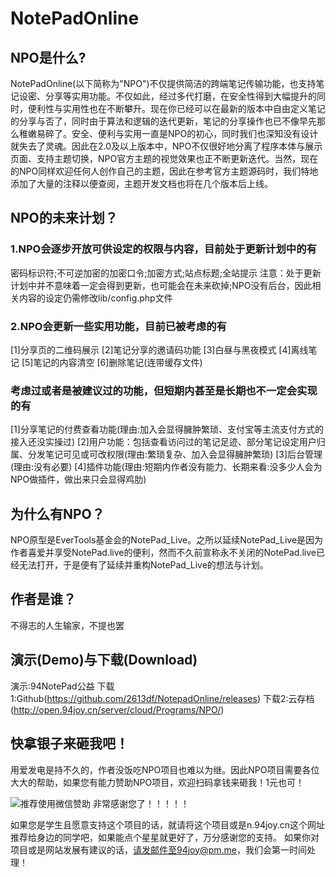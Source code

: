 # NotePadOnline

## NPO是什么?
NotePadOnline(以下简称为"NPO")不仅提供简洁的跨端笔记传输功能，也支持笔记设密、分享等实用功能。不仅如此，经过多代打磨，在安全性得到大幅提升的同时，便利性与实用性也在不断攀升。现在你已经可以在最新的版本中自由定义笔记的分享与否了，同时由于算法和逻辑的迭代更新，笔记的分享操作也已不像早先那么稚嫩易碎了。安全、便利与实用一直是NPO的初心，同时我们也深知没有设计就失去了灵魂。因此在2.0及以上版本中，NPO不仅很好地分离了程序本体与展示页面、支持主题切换，NPO官方主题的视觉效果也正不断更新迭代。当然，现在的NPO同样欢迎任何人创作自己的主题，因此在参考官方主题源码时，我们特地添加了大量的注释以便查阅，主题开发文档也将在几个版本后上线。

## NPO的未来计划？
### 1.NPO会逐步开放可供设定的权限与内容，目前处于更新计划中的有
密码标识符;不可逆加密的加密口令;加密方式;站点标题;全站提示
注意：处于更新计划中并不意味着一定会得到更新，也可能会在未来砍掉;NPO没有后台，因此相关内容的设定仍需修改lib/config.php文件
### 2.NPO会更新一些实用功能，目前已被考虑的有
[1]分享页的二维码展示
[2]笔记分享的邀请码功能
[3]白昼与黑夜模式
[4]离线笔记
[5]笔记的内容清空
[6]删除笔记(连带缓存文件)
### 考虑过或者是被建议过的功能，但短期内甚至是长期也不一定会实现的有
[1]分享笔记的付费查看功能(理由:加入会显得臃肿繁琐、支付宝等主流支付方式的接入还没实操过)
[2]用户功能：包括查看访问过的笔记足迹、部分笔记设定用户归属、分发笔记可见或可改权限(理由:繁琐复杂、加入会显得臃肿繁琐)
[3]后台管理(理由:没有必要)
[4]插件功能(理由:短期内作者没有能力、长期来看:没多少人会为NPO做插件，做出来只会显得鸡肋)

## 为什么有NPO？
NPO原型是EverTools基金会的NotePad_Live。之所以延续NotePad_Live是因为作者喜爱并享受NotePad.live的便利，然而不久前宣称永不关闭的NotePad.live已经无法打开，于是便有了延续并重构NotePad_Live的想法与计划。

## 作者是谁？
不得志的人生输家，不提也罢

## 演示(Demo)与下载(Download)
演示:94NotePad公益
下载1:Github(https://github.com/2613df/NotepadOnline/releases)
下载2:云存档(http://open.94joy.cn/server/cloud/Programs/NPO/)

## 快拿银子来砸我吧！
用爱发电是持不久的，作者没饭吃NPO项目也难以为继。因此NPO项目需要各位大大的帮助，如果您有能力赞助NPO项目，欢迎扫码拿钱来砸我！1元也可！

![推荐使用微信赞助](https://github.com/2613df/NotepadOnline/raw/master/assets/image/wechatpay.png)
非常感谢您了！！！！！

如果您是学生且愿意支持这个项目的话，就请将这个项目或是n.94joy.cn这个网址推荐给身边的同学吧，如果能点个星星就更好了，万分感谢您的支持。
如果你对项目或是网站发展有建议的话，请发邮件至94joy@pm.me，我们会第一时间处理！
